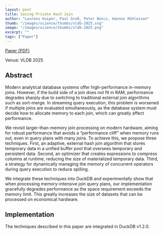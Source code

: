 ```yaml
---
layout: post
title: Saving Private Hash Join
author: "Laurens Kuiper, Paul Groß, Peter Boncz, Hannes Mühleisen"
thumb: "/images/science/thumbs/vldb-2025.svg"
image: "/images/science/thumbs/vldb-2025.png"
excerpt: ""
tags: ["Paper"]
---
```


[Paper (PDF)](https://www.vldb.org/pvldb/vol18/p2748-kuiper.pdf)

Venue: VLDB 2025

## Abstract

Modern analytical database systems offer high-performance in-memory joins. However, if the build side of a join does not fit in RAM, performance degrades sharply due to switching to traditional external join algorithms such as sort-merge. In streaming query execution, this problem is worsened if multiple joins are evaluated simultaneously, as the database system must decide how to allocate memory to each join, which can greatly affect performance.

We revisit larger-than-memory join processing on modern hardware, aiming for robust performance that avoids a “performance cliff” when memory runs out, even in query plans with many joins. To achieve this, we propose three techniques. First, an adaptive, external hash join algorithm that stores temporary data in a unified buffer pool that oversees temporary and persistent data. Second, an optimizer that creates expressions to compress columns at runtime, reducing the size of materialized temporary data. Third, a strategy for dynamically managing the memory of concurrent operators during query execution to reduce spilling.

We integrate these techniques into DuckDB and experimentally show that when processing memory-intensive join query plans, our implementation gracefully degrades performance as the space requirement exceeds the memory limit. This greatly increases the size of datasets that can be processed on economical hardware.

## Implementation

The techniques described in this paper are integrated in DuckDB v1.2.0.
